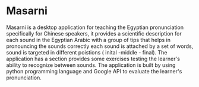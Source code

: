 # Masarni

Masarni is a desktop application for teaching the Egyptian pronunciation specifically for Chinese speakers, it provides a scientific description for each sound in the Egyptian Arabic with a group of tips that helps in pronouncing the sounds correctly each sound is attached by a set of words, sound is targeted in different poistions ( inital -middle - final). The application  has a section provides some exercises  testing the learner's ability to recognize between sounds.
The application  is built by using python programming language and Google  API to evaluate  the learner's  pronunciation.
